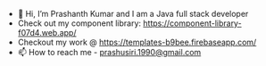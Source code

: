 - 👋 Hi, I’m Prashanth Kumar and I am a Java full stack developer
- Check out my component library: https://component-library-f07d4.web.app/
- Checkout my work @ https://templates-b9bee.firebaseapp.com/
- 📫 How to reach me - prashusiri.1990@gmail.com

<!---
prashu-siri/prashu-siri is a ✨ special ✨ repository because its `README.md` (this file) appears on your GitHub profile.
You can click the Preview link to take a look at your changes.
--->

